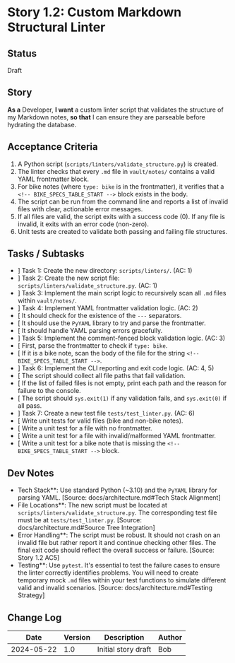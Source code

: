 # Story 1.2: Custom Markdown Structural Linter

## Status

Draft

## Story

**As a** Developer,
**I want** a custom linter script that validates the structure of my Markdown notes,
**so that** I can ensure they are parseable before hydrating the database.

## Acceptance Criteria

1. A Python script (`scripts/linters/validate_structure.py`) is created.
2. The linter checks that every `.md` file in `vault/notes/` contains a valid YAML frontmatter block.
3. For bike notes (where `type: bike` is in the frontmatter), it verifies that a `<!-- BIKE_SPECS_TABLE_START -->` block exists in the body.
4. The script can be run from the command line and reports a list of invalid files with clear, actionable error messages.
5. If all files are valid, the script exits with a success code (0). If any file is invalid, it exits with an error code (non-zero).
6. Unit tests are created to validate both passing and failing file structures.

## Tasks / Subtasks

- ] Task 1: Create the new directory: `scripts/linters/`. (AC: 1)
- ] Task 2: Create the new script file: `scripts/linters/validate_structure.py`. (AC: 1)
- ] Task 3: Implement the main script logic to recursively scan all `.md` files within `vault/notes/`.
- ] Task 4: Implement YAML frontmatter validation logic. (AC: 2)
- [ It should check for the existence of the `---` separators.
- [ It should use the `PyYAML` library to try and parse the frontmatter.
- [ It should handle YAML parsing errors gracefully.
- ] Task 5: Implement the comment-fenced block validation logic. (AC: 3)
- [ First, parse the frontmatter to check if `type: bike`.
- [ If it is a bike note, scan the body of the file for the string `<!-- BIKE_SPECS_TABLE_START -->`.
- ] Task 6: Implement the CLI reporting and exit code logic. (AC: 4, 5)
- [ The script should collect all file paths that fail validation.
- [ If the list of failed files is not empty, print each path and the reason for failure to the console.
- [ The script should `sys.exit(1)` if any validation fails, and `sys.exit(0)` if all pass.
- ] Task 7: Create a new test file `tests/test_linter.py`. (AC: 6)
- [ Write unit tests for valid files (bike and non-bike notes).
- [ Write a unit test for a file with no frontmatter.
- [ Write a unit test for a file with invalid/malformed YAML frontmatter.
- [ Write a unit test for a bike note that is missing the `<!-- BIKE_SPECS_TABLE_START -->` block.

## Dev Notes

- Tech Stack\*\*: Use standard Python (~3.10) and the `PyYAML` library for parsing YAML. [Source: docs/architecture.md#Tech Stack Alignment]
- File Locations\*\*: The new script must be located at `scripts/linters/validate_structure.py`. The corresponding test file must be at `tests/test_linter.py`. [Source: docs/architecture.md#Source Tree Integration]
- Error Handling\*\*: The script must be robust. It should not crash on an invalid file but rather report it and continue checking other files. The final exit code should reflect the overall success or failure. [Source: Story 1.2 AC5]
- Testing\*\*: Use `pytest`. It's essential to test the failure cases to ensure the linter correctly identifies problems. You will need to create temporary mock `.md` files within your test functions to simulate different valid and invalid scenarios. [Source: docs/architecture.md#Testing Strategy]

## Change Log

| Date       | Version | Description         | Author |
| ---------- | ------- | ------------------- | ------ |
| 2024-05-22 | 1.0     | Initial story draft | Bob    |
